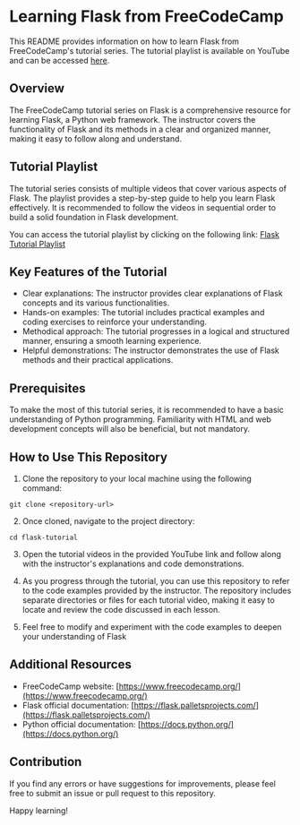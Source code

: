 # Learning Flask from FreeCodeCamp

This README provides information on how to learn Flask from FreeCodeCamp's tutorial series. The tutorial playlist is available on YouTube and can be accessed [here](https://youtu.be/Qr4QMBUPxWo).

## Overview
The FreeCodeCamp tutorial series on Flask is a comprehensive resource for learning Flask, a Python web framework. The instructor covers the functionality of Flask and its methods in a clear and organized manner, making it easy to follow along and understand.

## Tutorial Playlist
The tutorial series consists of multiple videos that cover various aspects of Flask. The playlist provides a step-by-step guide to help you learn Flask effectively. It is recommended to follow the videos in sequential order to build a solid foundation in Flask development.

You can access the tutorial playlist by clicking on the following link:
[Flask Tutorial Playlist](https://youtu.be/Qr4QMBUPxWo)

## Key Features of the Tutorial
- Clear explanations: The instructor provides clear explanations of Flask concepts and its various functionalities.
- Hands-on examples: The tutorial includes practical examples and coding exercises to reinforce your understanding.
- Methodical approach: The tutorial progresses in a logical and structured manner, ensuring a smooth learning experience.
- Helpful demonstrations: The instructor demonstrates the use of Flask methods and their practical applications.

## Prerequisites
To make the most of this tutorial series, it is recommended to have a basic understanding of Python programming. Familiarity with HTML and web development concepts will also be beneficial, but not mandatory.

## How to Use This Repository
1. Clone the repository to your local machine using the following command:
```shell
git clone <repository-url>
```
2. Once cloned, navigate to the project directory:
```shell
cd flask-tutorial
```
3. Open the tutorial videos in the provided YouTube link and follow along with the instructor's explanations and code demonstrations.

4. As you progress through the tutorial, you can use this repository to refer to the code examples provided by the instructor. The repository includes separate directories or files for each tutorial video, making it easy to locate and review the code discussed in each lesson.

5. Feel free to modify and experiment with the code examples to deepen your understanding of Flask

## Additional Resources
- FreeCodeCamp website: [https://www.freecodecamp.org/](https://www.freecodecamp.org/)
- Flask official documentation: [https://flask.palletsprojects.com/](https://flask.palletsprojects.com/)
- Python official documentation: [https://docs.python.org/](https://docs.python.org/)

## Contribution
If you find any errors or have suggestions for improvements, please feel free to submit an issue or pull request to this repository.

Happy learning!
